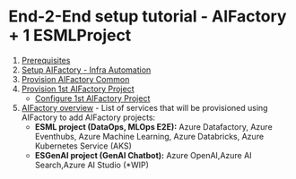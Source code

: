 # End-2-End setup tutorial - AIFactory + 1 ESMLProject

1) [Prerequisites](../10-19/12-prerequisites-setup.md)
2) [Setup AIFactory - Infra Automation](../10-19/13-setup-aifactory.md)
3) [Provision AIFactory Common](../20-29/24-create-AIFactory-common.md)
4) [Provision 1st AIFactory Project](../20-29/24-create-AIFactory-project.md)
    - [Configure 1st AIFactory Project](../20-29/24-create-AIFactory-project.md)
5) [AIFactory overview](../10-19/14-aifactory-overview.md) - List of services that will be provisioned using AIFactory to add AIFactory projects:
    - **ESML project (DataOps, MLOps E2E):** Azure Datafactory, Azure Eventhubs, Azure Machine Learning, Azure Databricks, Azure Kubernetes Service (AKS)
    - **ESGenAI project (GenAI Chatbot):** Azure OpenAI,Azure AI Search,Azure AI Studio (*WIP)

